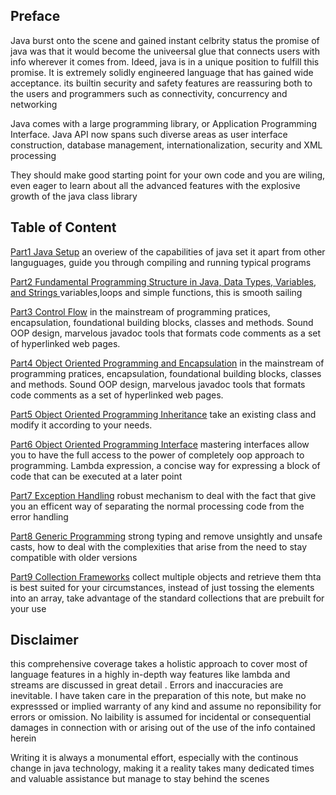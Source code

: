 


## Preface 
Java burst onto the scene and gained instant celbrity status 
the promise of java was that it would become the univeersal glue that connects users with info wherever it comes from. Ideed, java is in a unique position to fulfill this promise. It is extremely solidly engineered language that has gained wide acceptance. its builtin security and safety features are reassuring both to the users and programmers such as connectivity, concurrency and networking 

Java comes with a large programming library, or Application Programming Interface. Java API now spans such diverse areas as user interface construction, database management, internationalization, security and XML processing 

They should make good starting point for your own code and you are wiling, even eager to learn about all the advanced features with the explosive growth of the java class library




## Table of Content 

[Part1 Java Setup](lec1.md) an overiew of the capabilities of java set it apart from other languguages, guide you through compiling and running typical programs


[Part2 Fundamental Programming Structure in Java, Data Types, Variables, and Strings ](lec2.md) variables,loops and simple functions, this is smooth sailing 


[Part3 Control Flow](java_language_basics.md) in the mainstream of programming pratices, encapsulation, foundational building blocks, classes and methods. Sound OOP design, marvelous javadoc tools that formats code comments as a set of hyperlinked web pages. 


[Part4 Object Oriented Programming and Encapsulation](java_language_oop.md) in the mainstream of programming pratices, encapsulation, foundational building blocks, classes and methods. Sound OOP design, marvelous javadoc tools that formats code comments as a set of hyperlinked web pages. 


[Part5 Object Oriented Programming Inheritance](java_language_inheritance_polymorphism_abstract_class_interface.md) take an existing class and modify it according to your needs. 

[Part6 Object Oriented Programming Interface](java_language_inheritance_polymorphism_abstract_class_interface.md) mastering interfaces allow you to have the full access to the power of completely oop approach to programming. Lambda expression, a concise way for expressing a block of code that can be executed at a later point 


[Part7 Exception Handling](java_exception_handling.md) robust mechanism to deal with the fact that give you an efficent way of separating the normal processing code from the error handling 

[Part8 Generic Programming](lec8.md) strong typing and remove unsightly and unsafe casts, how to deal with the complexities that arise from the need to stay compatible with older versions 


[Part9 Collection Frameworks](lec9.md) collect multiple objects and retrieve them thta is best suited for your circumstances, instead of just tossing the elements into an array, take advantage of the standard collections that are prebuilt for your use





## Disclaimer 
this comprehensive coverage takes a holistic approach to cover most of language features in a highly in-depth way 
features like lambda and streams are discussed in great detail 
. Errors and inaccuracies are inevitable. 
I have taken care in the preparation of this note, but make no expresssed or implied warranty of any kind and assume no reponsibility for errors or omission. No laibility is assumed for incidental or consequential damages in connection with or arising out of the use of the info contained herein 

Writing it is always a monumental effort, especially with the continous change in java technology, making it a reality takes many dedicated times and valuable assistance but manage to stay behind the scenes 




